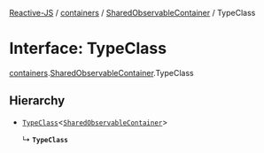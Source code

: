 [Reactive-JS](../README.md) / [containers](../modules/containers.md) / [SharedObservableContainer](../modules/containers.SharedObservableContainer.md) / TypeClass

# Interface: TypeClass

[containers](../modules/containers.md).[SharedObservableContainer](../modules/containers.SharedObservableContainer.md).TypeClass

## Hierarchy

- [`TypeClass`](containers.ObservableContainers.TypeClass.md)<[`SharedObservableContainer`](containers.SharedObservableContainer-1.md)\>

  ↳ **`TypeClass`**
